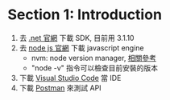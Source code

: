 # Section 1: Introduction

1. 去 [.net 官網](dotnet.microsoft.com) 下載 SDK, 目前用 3.1.10
2. 去 [node js 官網](https://nodejs.org/en/) 下載 javascript engine
   - nvm: node version manager, [相關參考](https://joachim8675309.medium.com/installing-node-js-with-nvm-4dc469c977d9)
   - "node -v" 指令可以檢查目前安裝的版本
3. 下載 [Visual Studio Code](https://code.visualstudio.com/) 當 IDE
4. 下載 [Postman](https://www.postman.com/) 來測試 API
